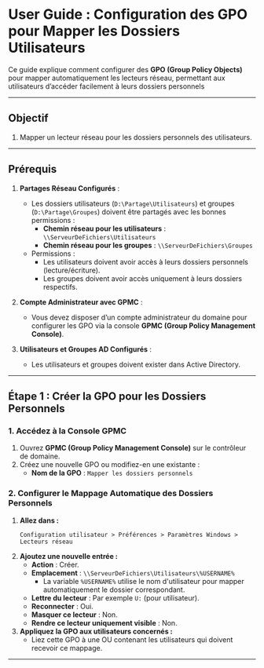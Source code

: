 # User Guide : Configuration des GPO pour Mapper les Dossiers Utilisateurs

Ce guide explique comment configurer des **GPO (Group Policy Objects)** pour mapper automatiquement les lecteurs réseau, permettant aux utilisateurs d’accéder facilement à leurs dossiers personnels

---

## **Objectif**
1. Mapper un lecteur réseau pour les dossiers personnels des utilisateurs.


---

## **Prérequis**

1. **Partages Réseau Configurés** :
   - Les dossiers utilisateurs (`D:\Partage\Utilisateurs`) et groupes (`D:\Partage\Groupes`) doivent être partagés avec les bonnes permissions :
     - **Chemin réseau pour les utilisateurs** : `\\ServeurDeFichiers\Utilisateurs`
     - **Chemin réseau pour les groupes** : `\\ServeurDeFichiers\Groupes`
   - Permissions :
     - Les utilisateurs doivent avoir accès à leurs dossiers personnels (lecture/écriture).
     - Les groupes doivent avoir accès uniquement à leurs dossiers respectifs.

2. **Compte Administrateur avec GPMC** :
   - Vous devez disposer d’un compte administrateur du domaine pour configurer les GPO via la console **GPMC (Group Policy Management Console)**.

3. **Utilisateurs et Groupes AD Configurés** :
   - Les utilisateurs et groupes doivent exister dans Active Directory.

---

## **Étape 1 : Créer la GPO pour les Dossiers Personnels**

### **1. Accédez à la Console GPMC**
1. Ouvrez **GPMC (Group Policy Management Console)** sur le contrôleur de domaine.
2. Créez une nouvelle GPO ou modifiez-en une existante :
   - **Nom de la GPO** : `Mapper les dossiers personnels`

### **2. Configurer le Mappage Automatique des Dossiers Personnels**
1. **Allez dans :**
   ```plaintext
   Configuration utilisateur > Préférences > Paramètres Windows > Lecteurs réseau
   ```
2. **Ajoutez une nouvelle entrée :**
   - **Action** : Créer.
   - **Emplacement** : `\\ServeurDeFichiers\Utilisateurs\%USERNAME%`
     - La variable `%USERNAME%` utilise le nom d'utilisateur pour mapper automatiquement le dossier correspondant.
   - **Lettre du lecteur** : Par exemple `U:` (pour utilisateur).
   - **Reconnecter** : Oui.
   - **Masquer ce lecteur** : Non.
   - **Rendre ce lecteur uniquement visible** : Non.
3. **Appliquez la GPO aux utilisateurs concernés :**
   - Liez cette GPO à une OU contenant les utilisateurs qui doivent recevoir ce mappage.

---


